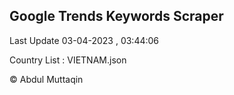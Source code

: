 

## Google Trends Keywords Scraper 
 
Last Update 03-04-2023 , 03:44:06

Country List :
VIETNAM.json



© Abdul Muttaqin 

